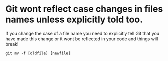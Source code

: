 # Git wont reflect case changes in files names unless explicitly told too.

If you change the case of a file name you need to explicitly tell Git that
you have made this change or it wont be reflected in your code and things will break!

`git mv -f [oldfile] [newfile]`
